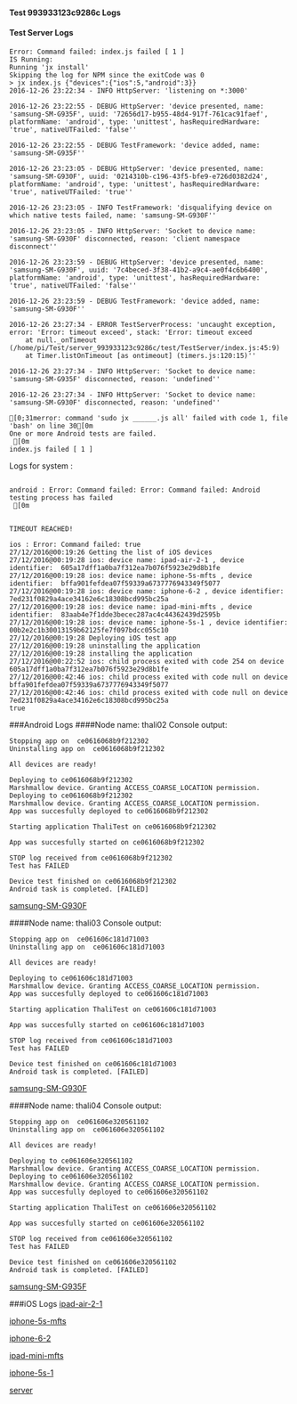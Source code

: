 #### Test 993933123c9286c Logs

#### Test Server Logs
```
Error: Command failed: index.js failed [ 1 ]
IS Running:
Running 'jx install'
Skipping the log for NPM since the exitCode was 0
> jx index.js {"devices":{"ios":5,"android":3}}
2016-12-26 23:22:34 - INFO HttpServer: 'listening on *:3000'

2016-12-26 23:22:55 - DEBUG HttpServer: 'device presented, name: 'samsung-SM-G935F', uuid: '72656d17-b955-48d4-917f-761cac91faef', platformName: 'android', type: 'unittest', hasRequiredHardware: 'true', nativeUTFailed: 'false''

2016-12-26 23:22:55 - DEBUG TestFramework: 'device added, name: 'samsung-SM-G935F''

2016-12-26 23:23:05 - DEBUG HttpServer: 'device presented, name: 'samsung-SM-G930F', uuid: '0214310b-c196-43f5-bfe9-e726d0382d24', platformName: 'android', type: 'unittest', hasRequiredHardware: 'true', nativeUTFailed: 'true''

2016-12-26 23:23:05 - INFO TestFramework: 'disqualifying device on which native tests failed, name: 'samsung-SM-G930F''

2016-12-26 23:23:05 - INFO HttpServer: 'Socket to device name: 'samsung-SM-G930F' disconnected, reason: 'client namespace disconnect''

2016-12-26 23:23:59 - DEBUG HttpServer: 'device presented, name: 'samsung-SM-G930F', uuid: '7c4beced-3f38-41b2-a9c4-ae0f4c6b6400', platformName: 'android', type: 'unittest', hasRequiredHardware: 'true', nativeUTFailed: 'false''

2016-12-26 23:23:59 - DEBUG TestFramework: 'device added, name: 'samsung-SM-G930F''

2016-12-26 23:27:34 - ERROR TestServerProcess: 'uncaught exception, error: 'Error: timeout exceed', stack: 'Error: timeout exceed
    at null._onTimeout (/home/pi/Test/server_993933123c9286c/test/TestServer/index.js:45:9)
    at Timer.listOnTimeout [as ontimeout] (timers.js:120:15)''

2016-12-26 23:27:34 - INFO HttpServer: 'Socket to device name: 'samsung-SM-G935F' disconnected, reason: 'undefined''

2016-12-26 23:27:34 - INFO HttpServer: 'Socket to device name: 'samsung-SM-G930F' disconnected, reason: 'undefined''

[0;31merror: command 'sudo jx ______.js all' failed with code 1, file 'bash' on line 30[0m
One or more Android tests are failed.
 [0m
index.js failed [ 1 ]

```


Logs for system : 
```

android : Error: Command failed: Error: Command failed: Android testing process has failed
 [0m


TIMEOUT REACHED!

ios : Error: Command failed: true
27/12/2016@00:19:26 Getting the list of iOS devices 
27/12/2016@00:19:28 ios: device name: ipad-air-2-1 , device identifier:  605a17dff1a0ba7f312ea7b076f5923e29d8b1fe
27/12/2016@00:19:28 ios: device name: iphone-5s-mfts , device identifier:  bffa901fefdea07f59339a6737776943349f5077
27/12/2016@00:19:28 ios: device name: iphone-6-2 , device identifier:  7ed231f0829a4ace34162e6c18308bcd995bc25a
27/12/2016@00:19:28 ios: device name: ipad-mini-mfts , device identifier:  83aab4e7f1dde3becec287ac4c44362439d2595b
27/12/2016@00:19:28 ios: device name: iphone-5s-1 , device identifier:  00b2e2c1b30013159b62125fe7f097bdcc055c10
27/12/2016@00:19:28 Deploying iOS test app 
27/12/2016@00:19:28 uninstalling the application 
27/12/2016@00:19:28 installing the application 
27/12/2016@00:22:52 ios: child process exited with code 254 on device 605a17dff1a0ba7f312ea7b076f5923e29d8b1fe 
27/12/2016@00:42:46 ios: child process exited with code null on device bffa901fefdea07f59339a6737776943349f5077 
27/12/2016@00:42:46 ios: child process exited with code null on device 7ed231f0829a4ace34162e6c18308bcd995bc25a 
true

```
###Android Logs
####Node name: thali02
Console output:
```
Stopping app on  ce0616068b9f212302
Uninstalling app on  ce0616068b9f212302

All devices are ready!

Deploying to ce0616068b9f212302
Marshmallow device. Granting ACCESS_COARSE_LOCATION permission.
Deploying to ce0616068b9f212302
Marshmallow device. Granting ACCESS_COARSE_LOCATION permission.
App was succesfully deployed to ce0616068b9f212302

Starting application ThaliTest on ce0616068b9f212302

App was succesfully started on ce0616068b9f212302

STOP log received from ce0616068b9f212302
Test has FAILED

Device test finished on ce0616068b9f212302 
Android task is completed. [FAILED]
```
[samsung-SM-G930F](https://github.com/ThaliTester/TestResults/blob/993933123c9286c_Added_retry_for_runTestOnAllParticipants_andrew-aladev/thali02_samsung-SM-G930F.md)

####Node name: thali03
Console output:
```
Stopping app on  ce061606c181d71003
Uninstalling app on  ce061606c181d71003

All devices are ready!

Deploying to ce061606c181d71003
Marshmallow device. Granting ACCESS_COARSE_LOCATION permission.
App was succesfully deployed to ce061606c181d71003

Starting application ThaliTest on ce061606c181d71003

App was succesfully started on ce061606c181d71003

STOP log received from ce061606c181d71003
Test has FAILED

Device test finished on ce061606c181d71003 
Android task is completed. [FAILED]
```
[samsung-SM-G930F](https://github.com/ThaliTester/TestResults/blob/993933123c9286c_Added_retry_for_runTestOnAllParticipants_andrew-aladev/thali03_samsung-SM-G930F.md)

####Node name: thali04
Console output:
```
Stopping app on  ce061606e320561102
Uninstalling app on  ce061606e320561102

All devices are ready!

Deploying to ce061606e320561102
Marshmallow device. Granting ACCESS_COARSE_LOCATION permission.
Deploying to ce061606e320561102
Marshmallow device. Granting ACCESS_COARSE_LOCATION permission.
App was succesfully deployed to ce061606e320561102

Starting application ThaliTest on ce061606e320561102

App was succesfully started on ce061606e320561102

STOP log received from ce061606e320561102
Test has FAILED

Device test finished on ce061606e320561102 
Android task is completed. [FAILED]
```
[samsung-SM-G935F](https://github.com/ThaliTester/TestResults/blob/993933123c9286c_Added_retry_for_runTestOnAllParticipants_andrew-aladev/thali04_samsung-SM-G935F.md)


###iOS Logs
[ipad-air-2-1](https://github.com/ThaliTester/TestResults/blob/993933123c9286c_Added_retry_for_runTestOnAllParticipants_andrew-aladev/iOS_ipad-air-2-1.md)

[iphone-5s-mfts](https://github.com/ThaliTester/TestResults/blob/993933123c9286c_Added_retry_for_runTestOnAllParticipants_andrew-aladev/iOS_iphone-5s-mfts.md)

[iphone-6-2](https://github.com/ThaliTester/TestResults/blob/993933123c9286c_Added_retry_for_runTestOnAllParticipants_andrew-aladev/iOS_iphone-6-2.md)

[ipad-mini-mfts](https://github.com/ThaliTester/TestResults/blob/993933123c9286c_Added_retry_for_runTestOnAllParticipants_andrew-aladev/iOS_ipad-mini-mfts.md)

[iphone-5s-1](https://github.com/ThaliTester/TestResults/blob/993933123c9286c_Added_retry_for_runTestOnAllParticipants_andrew-aladev/iOS_iphone-5s-1.md)

[server](https://github.com/ThaliTester/TestResults/blob/993933123c9286c_Added_retry_for_runTestOnAllParticipants_andrew-aladev/iOS_server.md)




